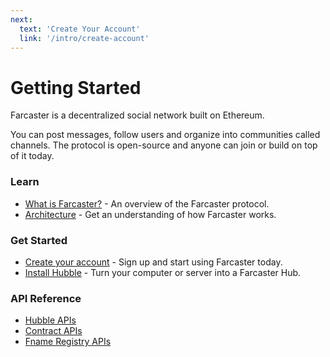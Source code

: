 ```yaml
---
next:
  text: 'Create Your Account'
  link: '/intro/create-account'
---
```


# Getting Started

Farcaster is a decentralized social network built on Ethereum.

You can post messages, follow users and organize into communities called channels. The protocol is open-source and anyone can join or build on top of it today.

### Learn

- [What is Farcaster?](./learn/what-is-farcaster/overview.md) - An overview of the Farcaster protocol.
- [Architecture](./learn/architecture/overview.md) - Get an understanding of how Farcaster works.

### Get Started

- [Create your account](./intro/create-account.md) - Sign up and start using Farcaster today.
- [Install Hubble](./hubble/install.md) - Turn your computer or server into a Farcaster Hub.

### API Reference

- [Hubble APIs](./reference/hubble/architecture.md)
- [Contract APIs](./reference/contracts/)
- [Fname Registry APIs](./reference/fname/api.md)
